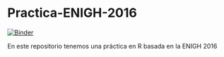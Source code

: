 # Practica-ENIGH-2016

[![Binder](https://mybinder.org/badge_logo.svg)](https://mybinder.org/v2/gh/FerminAcosta/Practica-ENIGH-2016.git/master)

En este repositorio tenemos una práctica en R basada en la ENIGH 2016

